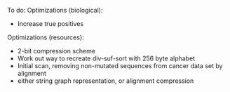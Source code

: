 To do:
Optimizations (biological):
  - Increase true positives


Optimizations (resources):
  - 2-bit compression scheme
  - Work out way to recreate div-suf-sort with 256 byte alphabet
  - Initial scan, removing non-mutated sequences from cancer data set by
    alignment
  - either string graph representation, or alignment compression

